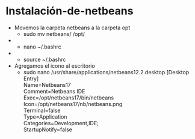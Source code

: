 # Instalación-de-netbeans
* Movemos la carpeta netbeans a la carpeta opt
   * sudo mv netbeans/ /opt/
* 
   * nano ~/.bashrc
* 
   * source ~/.bashrc
* Agregamos el icono al escritorio
   * sudo nano /usr/share/applications/netbeans12.2.desktop
 [Desktop Entry]<br>
 Name=Netbeans17<br>
 Comment=Netbeans IDE<br>
 Exec=/opt/netbeans17/bin/netbeans<br>
 Icon=/opt/netbeans17/nb/netbeans.png<br>
 Terminal=false<br>
 Type=Application<br>
 Categories=Development,IDE;<br>
 StartupNotify=false<br>

